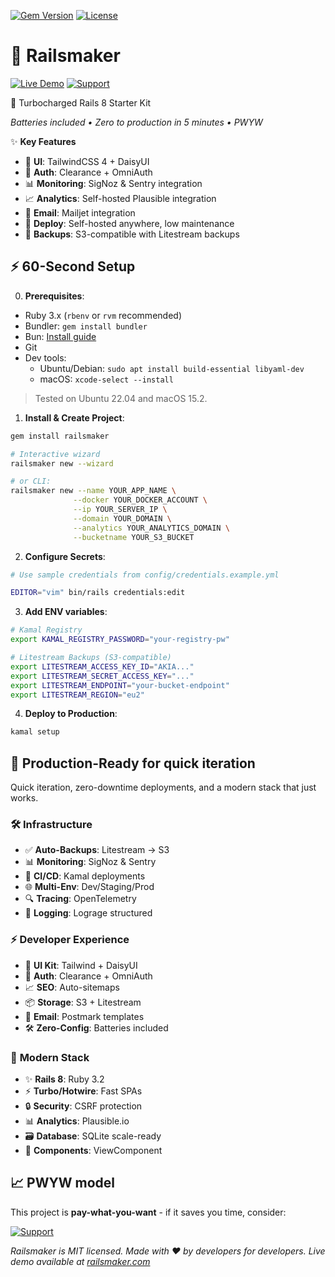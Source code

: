 [![Gem Version](https://img.shields.io/gem/v/railsmaker?color=blue&logo=rubygems)](https://rubygems.org/gems/railsmaker)
[![License](https://img.shields.io/badge/license-MIT-brightgreen.svg)](LICENSE)

# 💎 Railsmaker 
[![Live Demo](https://img.shields.io/badge/Live_Demo-Try_Now_-brightgreen?style=for-the-badge&logo=rocket&color=00cc99)](https://railsmaker.com) [![Support](https://img.shields.io/badge/Support-%F0%9F%8D%B8-yellow?style=for-the-badge)](https://buymeacoffee.com/sgerov)

🔋 Turbocharged Rails 8 Starter Kit

*Batteries included • Zero to production in 5 minutes • PWYW*

✨ **Key Features**  
- 💅 **UI**: TailwindCSS 4 + DaisyUI  
- 🔐 **Auth**: Clearance + OmniAuth
- 📊 **Monitoring**: SigNoz & Sentry integration  
- 📈 **Analytics**: Self-hosted Plausible integration 
- 📨 **Email**: Mailjet integration
- 🚢 **Deploy**: Self-hosted anywhere, low maintenance
- 💾 **Backups**: S3-compatible with Litestream backups  

## ⚡ 60-Second Setup

0. **Prerequisites**:

- Ruby 3.x (`rbenv` or `rvm` recommended)
- Bundler: `gem install bundler`
- Bun: [Install guide](https://bun.sh)
- Git
- Dev tools:
  - Ubuntu/Debian: `sudo apt install build-essential libyaml-dev`
  - macOS: `xcode-select --install`

> Tested on Ubuntu 22.04 and macOS 15.2.

1. **Install & Create Project**:
```bash
gem install railsmaker

# Interactive wizard
railsmaker new --wizard

# or CLI:
railsmaker new --name YOUR_APP_NAME \
              --docker YOUR_DOCKER_ACCOUNT \
              --ip YOUR_SERVER_IP \
              --domain YOUR_DOMAIN \
              --analytics YOUR_ANALYTICS_DOMAIN \
              --bucketname YOUR_S3_BUCKET
```

2. **Configure Secrets**:
```bash
# Use sample credentials from config/credentials.example.yml

EDITOR="vim" bin/rails credentials:edit
```

3. **Add ENV variables**:
```bash
# Kamal Registry
export KAMAL_REGISTRY_PASSWORD="your-registry-pw"

# Litestream Backups (S3-compatible)
export LITESTREAM_ACCESS_KEY_ID="AKIA..."
export LITESTREAM_SECRET_ACCESS_KEY="..."
export LITESTREAM_ENDPOINT="your-bucket-endpoint"
export LITESTREAM_REGION="eu2"
```
4. **Deploy to Production**:
```bash
kamal setup
```

## 🚀 Production-Ready for quick iteration

Quick iteration, zero-downtime deployments, and a modern stack that just works.

### 🛠️ **Infrastructure**
- ✅ **Auto-Backups**: Litestream → S3  
- 📊 **Monitoring**: SigNoz & Sentry  
- 🚢 **CI/CD**: Kamal deployments  
- 🌐 **Multi-Env**: Dev/Staging/Prod  
- 🔍 **Tracing**: OpenTelemetry  
- 📜 **Logging**: Lograge structured

### ⚡ **Developer Experience**
- 🎨 **UI Kit**: Tailwind + DaisyUI  
- 🔐 **Auth**: Clearance + OmniAuth  
- 📈 **SEO**: Auto-sitemaps  
- 📦 **Storage**: S3 + Litestream  
- 📨 **Email**: Postmark templates  
- 🛠️ **Zero-Config**: Batteries included

### 🌟 **Modern Stack**
- ✨ **Rails 8**: Ruby 3.2  
- ⚡ **Turbo/Hotwire**: Fast SPAs  
- 🔒 **Security**: CSRF protection  
- 📊 **Analytics**: Plausible.io  
- 🗃️ **Database**: SQLite scale-ready  
- 🧩 **Components**: ViewComponent

## 📈 PWYW model

This project is **pay-what-you-want** - if it saves you time, consider:  

[![Support](https://img.shields.io/badge/Support-%F0%9F%8D%B8-yellow?style=for-the-badge)](https://buymeacoffee.com/sgerov)

*Railsmaker is MIT licensed. Made with ❤️ by developers for developers.*
*Live demo available at [railsmaker.com](https://railsmaker.com)*
